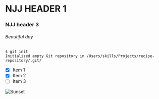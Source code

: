 # NJJ HEADER 1
### NJJ header 3
###### Beautiful day

```
$ git init
Initialized empty Git repository in /Users/skills/Projects/recipe-repository/.git/
```

- [x] Item 1
- [x] Item 2
- [ ] Item 3

![Sunset](https://images.pexels.com/photos/36744/agriculture-arable-clouds-countryside.jpg?auto=compress&cs=tinysrgb&w=1260&h=750&dpr=2)
